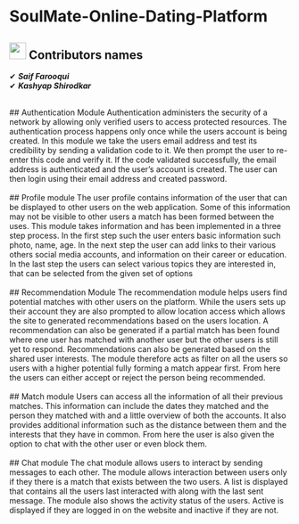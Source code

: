 # SoulMate-Online-Dating-Platform

## <img src="https://media.giphy.com/media/ObNTw8Uzwy6KQ/giphy.gif" width="30px">&nbsp;Contributors names

✔ ***Saif Farooqui***<br>
✔ ***Kashyap Shirodkar***<br>

<br>
## Authentication Module
Authentication administers the security of a network by allowing only verified users to access protected resources. The authentication process happens only once while the users account is being created. In this module we take the users email address and test its credibility by sending a validation code to it. We then prompt the user to re-enter this code and verify it. If the code validated successfully, the email address is authenticated and the user’s account is created. The user can then login using their email address and created password.
<br><br>
## Profile module
The user profile contains information of the user that can be displayed to other users on the web application. Some of this information may not be visible to other users a match has been formed between the uses. This module takes information and has been implemented in a three step process. In the first step such the user enters basic information such photo, name, age. In the next step the user can add links to their various others social media accounts, and information on their career or education. In the last step the users can select various topics they are interested in, that can be selected from the given set of options
<br><br>
## Recommendation Module
The recommendation module helps users find potential matches with other users on the platform. While the users sets up their account they are also prompted to allow location access which allows the site to generated recommendations based on the users location. A recommendation can also be generated if a partial match has been found where one user has matched with another user but the other users is still yet to respond. Recommendations can also be generated based on the shared user interests. The module therefore acts as filter on all the users so users with a higher potential fully forming a match appear first. From here the users can either accept or reject the person being recommended.
<br><br>
## Match module
Users can access all the information of all their previous matches. This information can include the dates they matched and the person they matched with and a little overview of both the accounts. It also provides additional information such as the distance between them and the interests that they have in common. From here the user is also given the option to chat with the other user or even block them.
<br><br>
## Chat module
The chat module allows users to interact by sending messages to each other.  The module allows interaction between users only if they there is a match that exists between the two users. A list is displayed that contains all the users last interacted with along with the last sent message. The module also shows the activity status of the users. Active is displayed if they are logged in on the website and inactive if they are not.
<br>
